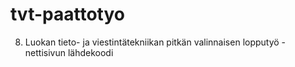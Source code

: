 # tvt-paattotyo
8. Luokan tieto- ja viestintätekniikan pitkän valinnaisen lopputyö -nettisivun lähdekoodi 
